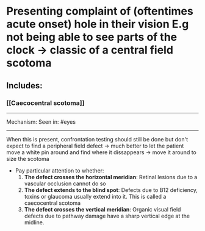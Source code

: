 # Presenting complaint of (oftentimes acute onset) hole in their vision E.g not being able to see parts of the clock -> classic of a central field scotoma 
## Includes:
### [[Caecocentral scotoma]]

---
Mechanism:
Seen in: #eyes 

---

When this is present, confrontation testing should still be done but don't expect to find a peripheral field defect -> much better to let the patient move a white pin around and find where it dissappears -> move it around to size the scotoma 
- Pay particular attention to whether:
	1. **The defect crosses the horizontal meridian**: Retinal lesions due to a vascular occlusion cannot do so
	2. **The defect extends to the blind spot**: Defects due to B12 deficiency, toxins or glaucoma usually extend into it. This is called a caecocentral scotoma
	3. **The defect crosses the vertical meridian**: Organic visual field defects due to pathway damage have a sharp vertical edge at the midline.

